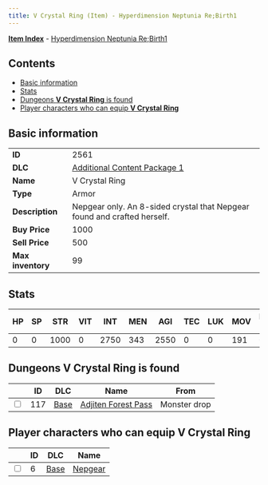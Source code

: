 ```yaml
---
title: V Crystal Ring (Item) - Hyperdimension Neptunia Re;Birth1
---
```


[**Item Index**](/neptunia/rb1/item/index.html) - [Hyperdimension Neptunia Re;Birth1](/neptunia/rb1)

## Contents

- [Basic information](#basic-information)
- [Stats](#stats)
- [Dungeons **V Crystal Ring** is found](#dungeons-v-crystal-ring-is-found)
- [Player characters who can equip **V Crystal Ring**](#player-characters-who-can-equip-v-crystal-ring)

## Basic information

|   |   |
| -- | -- |
| **ID** | 2561 |
| **DLC** | [Additional Content Package 1](/neptunia/rb1/dlc/10-pack1.html) |
| **Name** | V Crystal Ring |
| **Type** | Armor |
| **Description** | Nepgear only. An 8-sided crystal that Nepgear found and crafted herself. |
| **Buy Price** | 1000 |
| **Sell Price** | 500 |
| **Max inventory** | 99 |


## Stats

| HP | SP | STR | VIT | INT | MEN | AGI | TEC | LUK | MOV | Fire res. | Ice res. | Wind res. | Lightning res. |
| -- | -- | --- | --- | --- | --- | --- | --- | --- | --- | --------- | -------- | --------- | -------------- |
| 0 | 0 | 1000 | 0 | 2750 | 343 | 2550 | 0 | 0 | 191 | 0 | 0 | 0 | 0 |


## Dungeons **V Crystal Ring** is found

|    | ID | DLC | Name | From |
| -- | -- | --- | ---- | ---- |
| <input type="checkbox" id="rb1-dungeon-1-117" class="trackbox" /> | 117 | [Base](/neptunia/rb1/dlc/1-base.html) | [Adjiten Forest Pass](/neptunia/rb1/dungeon/1-117-adjiten-forest-pass.html) | Monster drop |


## Player characters who can equip **V Crystal Ring**

|    | ID | DLC | Name |
| -- | -- | --- | ---- |
| <input type="checkbox" id="rb1-player-1-6" class="trackbox" /> | 6 | [Base](/neptunia/rb1/dlc/1-base.html) | [Nepgear](/neptunia/rb1/player/1-6-nepgear.html) |
